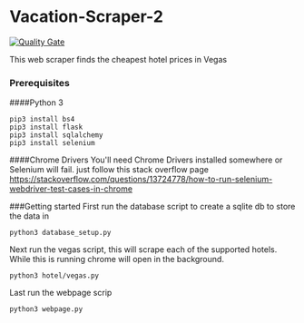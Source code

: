 # Vacation-Scraper-2
[![Quality Gate](https://sonarcloud.io/api/badges/gate?key=carchi8py%3AVacation-Scraper-2)](https://sonarcloud.io/dashboard?id=carchi8py%3AVacation-Scraper-2)

This web scraper finds the cheapest hotel prices in Vegas

### Prerequisites
####Python 3

```
pip3 install bs4
pip3 install flask
pip3 install sqlalchemy
pip3 install selenium
```

####Chrome Drivers
You'll need Chrome Drivers installed somewhere or Selenium will fail.
just follow this stack overflow page https://stackoverflow.com/questions/13724778/how-to-run-selenium-webdriver-test-cases-in-chrome

###Getting started
First run the database script to create a sqlite db to store the data in
```
python3 database_setup.py
```
Next run the vegas script, this will scrape each of the supported hotels. While this is running chrome
will open in the background.
```
python3 hotel/vegas.py
```
Last run the webpage scrip
```
python3 webpage.py
```